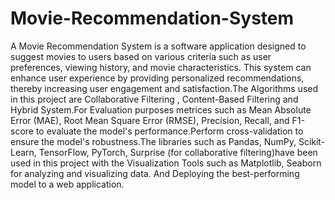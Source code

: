 # Movie-Recommendation-System
A Movie Recommendation System is a software application designed to suggest movies to users based on various criteria such as user preferences, viewing history, and movie characteristics. This system can enhance user experience by providing personalized recommendations, thereby increasing user engagement and satisfaction.The Algorithms used in this project are Collaborative Filtering , Content-Based Filtering and Hybrid System.For Evaluation purposes metrices such as Mean Absolute Error (MAE), Root Mean Square Error (RMSE), Precision, Recall, and F1-score to evaluate the model's performance.Perform cross-validation to ensure the model's robustness.The libraries such as Pandas, NumPy, Scikit-Learn, TensorFlow, PyTorch, Surprise (for collaborative filtering)have been used in this project with the Visualization Tools such as Matplotlib, Seaborn for analyzing and visualizing data. And Deploying the best-performing model to a web application.

